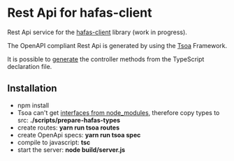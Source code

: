 # Rest Api for hafas-client 

Rest Api service for the [hafas-client](https://github.com/public-transport/hafas-client) library (work in progress).

The OpenAPI compliant Rest Api is generated by using the [Tsoa](https://github.com/lukeautry/tsoa) Framework.

It is possible to [generate](./src/generator/readme.md) the controller methods from the TypeScript declaration file.

## Installation

* npm install
* Tsoa can't get [interfaces from node_modules](https://github.com/lukeautry/tsoa/blob/master/docs/ExternalInterfacesExplanation.MD), therefore copy types to src: **./scripts/prepare-hafas-types**
* create routes: **yarn run tsoa routes**
* create OpenApi specs: **yarn run tsoa spec**
* compile to javascript: **tsc**
* start the server: **node build/server.js**
